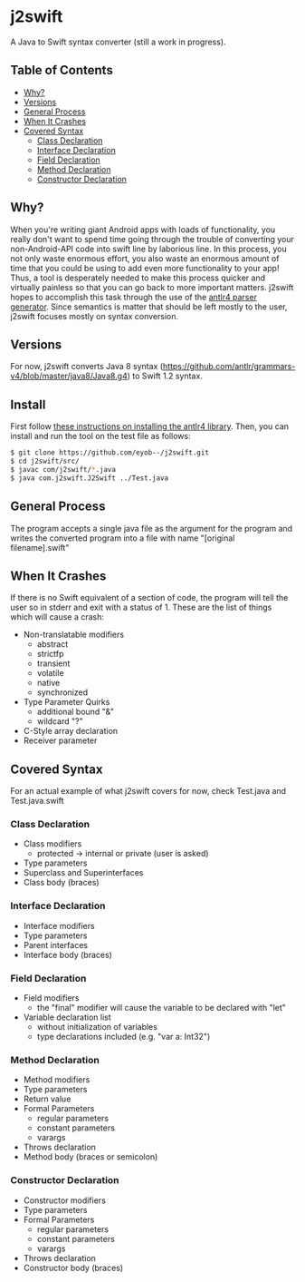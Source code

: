 # j2swift

A Java to Swift syntax converter (still a work in progress).

## Table of Contents
* [Why?](#why)
* [Versions](#versions)
* [General Process](#general-process)
* [When It Crashes](#when-it-crashes)
* [Covered Syntax](#covered-syntax)
	* [Class Declaration](#class-declaration)
	* [Interface Declaration](#interface-declaration)
	* [Field Declaration](#field-declaration)
	* [Method Declaration](#method-declaration)
	* [Constructor Declaration](#constructor-declaration)

## Why?

When you're writing giant Android apps with loads of functionality, you really don't want to spend time going through the trouble of converting your non-Android-API code into swift line by laborious line. In this process, you not only waste enormous effort, you also waste an enormous amount of time that you could be using to add even more functionality to your app! Thus, a tool is desperately needed to make this process quicker and virtually painless so that you can go back to more important matters. j2swift hopes to accomplish this task through the use of the [antlr4 parser generator](https://github.com/antlr/antlr4). Since semantics is matter that should be left mostly to the user, j2swift focuses mostly on syntax conversion.

## Versions

For now, j2swift converts Java 8 syntax (https://github.com/antlr/grammars-v4/blob/master/java8/Java8.g4) to Swift 1.2 syntax.

## Install

First follow [these instructions on installing the antlr4 library](https://theantlrguy.atlassian.net/wiki/display/ANTLR4/Getting+Started+with+ANTLR+v4). Then, you can install and run the tool on the test file as follows:

```sh
$ git clone https://github.com/eyob--/j2swift.git
$ cd j2swift/src/
$ javac com/j2swift/*.java
$ java com.j2swift.J2Swift ../Test.java
```

## General Process

The program accepts a single java file as the argument for the program and writes the converted program into a file with name "[original filename].swift"

## When It Crashes

If there is no Swift equivalent of a section of code, the program will tell the user so in stderr and exit with a status of 1. These are the list of things which will cause a crash:
* Non-translatable modifiers
	* abstract
	* strictfp
	* transient
	* volatile
	* native
	* synchronized
* Type Parameter Quirks
	* additional bound "&"
	* wildcard "?"
* C-Style array declaration
* Receiver parameter

## Covered Syntax

For an actual example of what j2swift covers for now, check Test.java and Test.java.swift

### Class Declaration

* Class modifiers
	* protected	-> internal or private (user is asked)
* Type parameters
* Superclass and Superinterfaces
* Class body (braces)

### Interface Declaration
* Interface modifiers
* Type parameters
* Parent interfaces
* Interface body (braces)

### Field Declaration

* Field modifiers
	* the "final" modifier will cause the variable to be declared with "let"
* Variable declaration list
	* without initialization of variables
	* type declarations included (e.g. "var a: Int32")

### Method Declaration

* Method modifiers
* Type parameters
* Return value
* Formal Parameters
	* regular parameters
	* constant parameters
	* varargs
* Throws declaration
* Method body (braces or semicolon)

### Constructor Declaration

* Constructor modifiers
* Type parameters
* Formal Parameters
	* regular parameters
	* constant parameters
	* varargs
* Throws declaration
* Constructor body (braces)
